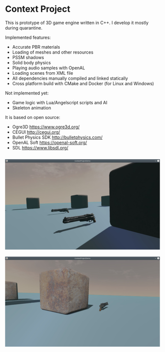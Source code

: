 # Context Project

This is prototype of 3D game engine written in C++. I develop it mostly during quarantine.

Implemented features:

- Accurate PBR materials
- Loading of meshes and other resources
- PSSM shadows
- Solid body physics
- Playing audio samples with OpenAL
- Loading scenes from XML file
- All dependencies manually compiled and linked statically
- Cross platform build with CMake and Docker (for Linux and Windows) 

Not implemented yet:

- Game logic with Lua/Angelscript scripts and AI
- Skeleton animation

It is based on open source:

- Ogre3D https://www.ogre3d.org/
- CEGUI http://cegui.org/
- Bullet Physics SDK http://bulletphysics.com/
- OpenAL Soft https://openal-soft.org/
- SDL https://www.libsdl.org/

![](Other/Screenshots/TestScene1.jpg)
----
![](Other/Screenshots/TestScene2.jpg)
